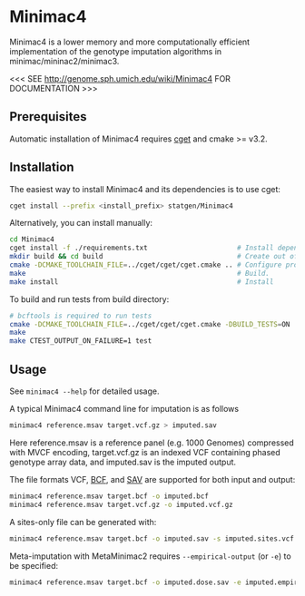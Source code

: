 # Minimac4

Minimac4 is a lower memory and more computationally efficient
implementation of the genotype imputation algorithms in 
minimac/mininac2/minimac3.

<<< SEE http://genome.sph.umich.edu/wiki/Minimac4 FOR DOCUMENTATION >>>

## Prerequisites
Automatic installation of Minimac4 requires [cget](http://cget.readthedocs.io/en/latest/src/intro.html#installing-cget) and cmake >= v3.2.

## Installation
The easiest way to install Minimac4 and its dependencies is to use cget:
```bash
cget install --prefix <install_prefix> statgen/Minimac4
```

Alternatively, you can install manually:
```bash
cd Minimac4
cget install -f ./requirements.txt                      # Install dependencies locally.
mkdir build && cd build                                 # Create out of source build directory.
cmake -DCMAKE_TOOLCHAIN_FILE=../cget/cget/cget.cmake .. # Configure project with dependency paths.
make                                                    # Build.
make install                                            # Install
```

To build and run tests from build directory:
```bash
# bcftools is required to run tests
cmake -DCMAKE_TOOLCHAIN_FILE=../cget/cget/cget.cmake -DBUILD_TESTS=ON ..
make
make CTEST_OUTPUT_ON_FAILURE=1 test
```


## Usage
See `minimac4 --help` for detailed usage.

A typical Minimac4 command line for imputation is as follows
```bash
minimac4 reference.msav target.vcf.gz > imputed.sav
```

Here reference.msav is a reference panel (e.g. 1000 Genomes) compressed with MVCF encoding, 
target.vcf.gz is an indexed VCF containing phased genotype array data, 
and imputed.sav is the imputed output.

The file formats VCF, [BCF](https://github.com/samtools/bcftools), and [SAV](https://github.com/statgen/savvy) are supported for both input and output:
```bash
minimac4 reference.msav target.bcf -o imputed.bcf
minimac4 reference.msav target.vcf.gz -o imputed.vcf.gz
```

A sites-only file can be generated with:
```bash
minimac4 reference.msav target.bcf -o imputed.sav -s imputed.sites.vcf.gz
```

Meta-imputation with MetaMinimac2 requires `--empirical-output` (or `-e`) to be specified:
```bash
minimac4 reference.msav target.bcf -o imputed.dose.sav -e imputed.empirical_dose.sav
```
